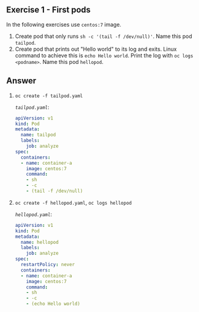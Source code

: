 ## Exercise 1 - First pods

In the following exercises use `centos:7` image.

1.  Create pod that only runs `sh -c '(tail -f /dev/null)'`. Name this pod `tailpod`.
2.  Create pod that prints out "Hello world" to its log and exits. Linux command to achieve this is `echo Hello world`. Print the log with `oc logs <podname>`. Name this pod `hellopod`.

## Answer

1.  `oc create -f tailpod.yaml`

    *`tailpod.yaml`*:

    ```yaml
    apiVersion: v1
    kind: Pod
    metadata:
      name: tailpod
      labels:
        job: analyze
    spec:
      containers:
      - name: container-a
        image: centos:7
        command:
        - sh
        - -c
        - (tail -f /dev/null)
    ```

2.  `oc create -f hellopod.yaml`, `oc logs hellopod`

    *`hellopod.yaml`*:

    ```yaml
    apiVersion: v1
    kind: Pod
    metadata:
      name: hellopod
      labels:
        job: analyze
    spec:
      restartPolicy: never
      containers:
      - name: container-a
        image: centos:7
        command:
        - sh
        - -c
        - (echo Hello world)
    ```
